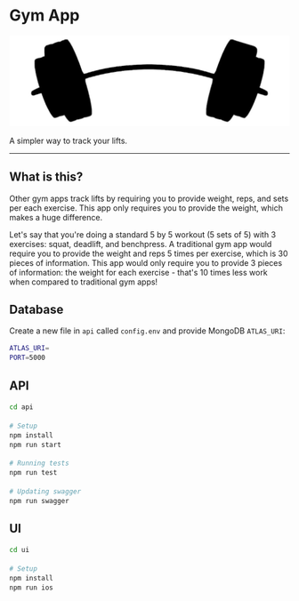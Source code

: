 # Gym App 

![gym app logo](ui/logo.png)

A simpler way to track your lifts.

--------------------

## What is this?

Other gym apps track lifts by requiring you to provide weight, reps, and sets per each exercise. This app only requires you to provide the weight, which makes a huge difference.

Let's say that you're doing a standard 5 by 5 workout (5 sets of 5) with 3 exercises: squat, deadlift, and benchpress. A traditional gym app would require you to provide the weight and reps 5 times per exercise, which is 30 pieces of information. This app would only require you to provide 3 pieces of information: the weight for each exercise - that's 10 times less work when compared to traditional gym apps!

## Database
Create a new file in `api` called `config.env` and provide MongoDB `ATLAS_URI`:
```bash
ATLAS_URI=
PORT=5000
```
## API
```bash
cd api

# Setup
npm install
npm run start

# Running tests
npm run test

# Updating swagger
npm run swagger
```

## UI
```bash
cd ui

# Setup
npm install
npm run ios
```
